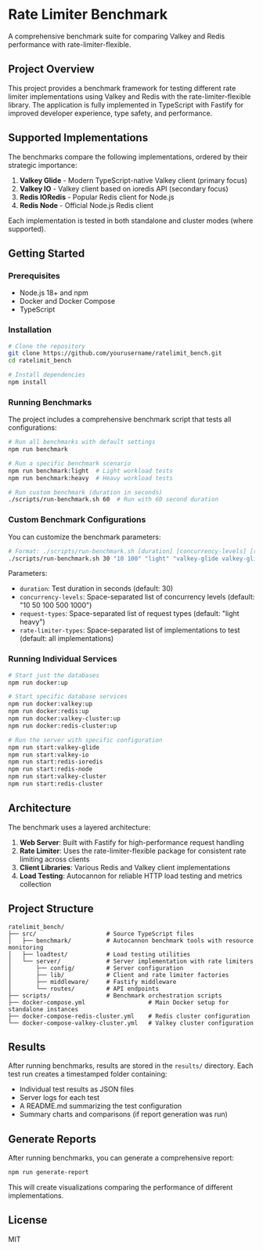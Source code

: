 # Rate Limiter Benchmark

A comprehensive benchmark suite for comparing Valkey and Redis performance with rate-limiter-flexible.

## Project Overview

This project provides a benchmark framework for testing different rate limiter implementations using Valkey and Redis with the rate-limiter-flexible library. The application is fully implemented in TypeScript with Fastify for improved developer experience, type safety, and performance.

## Supported Implementations

The benchmarks compare the following implementations, ordered by their strategic importance:

1. **Valkey Glide** - Modern TypeScript-native Valkey client (primary focus)
2. **Valkey IO** - Valkey client based on ioredis API (secondary focus)
3. **Redis IORedis** - Popular Redis client for Node.js
4. **Redis Node** - Official Node.js Redis client

Each implementation is tested in both standalone and cluster modes (where supported).

## Getting Started

### Prerequisites

- Node.js 18+ and npm
- Docker and Docker Compose
- TypeScript

### Installation

```bash
# Clone the repository
git clone https://github.com/yourusername/ratelimit_bench.git
cd ratelimit_bench

# Install dependencies
npm install
```

### Running Benchmarks

The project includes a comprehensive benchmark script that tests all configurations:

```bash
# Run all benchmarks with default settings
npm run benchmark

# Run a specific benchmark scenario
npm run benchmark:light  # Light workload tests
npm run benchmark:heavy  # Heavy workload tests

# Run custom benchmark (duration in seconds)
./scripts/run-benchmark.sh 60  # Run with 60 second duration
```

### Custom Benchmark Configurations

You can customize the benchmark parameters:

```bash
# Format: ./scripts/run-benchmark.sh [duration] [concurrency-levels] [request-types] [rate-limiter-types]
./scripts/run-benchmark.sh 30 "10 100" "light" "valkey-glide valkey-glide:cluster"
```

Parameters:

- `duration`: Test duration in seconds (default: 30)
- `concurrency-levels`: Space-separated list of concurrency levels (default: "10 50 100 500 1000")
- `request-types`: Space-separated list of request types (default: "light heavy")
- `rate-limiter-types`: Space-separated list of implementations to test (default: all implementations)

### Running Individual Services

```bash
# Start just the databases
npm run docker:up

# Start specific database services
npm run docker:valkey:up
npm run docker:redis:up
npm run docker:valkey-cluster:up
npm run docker:redis-cluster:up

# Run the server with specific configuration
npm run start:valkey-glide
npm run start:valkey-io
npm run start:redis-ioredis
npm run start:redis-node
npm run start:valkey-cluster
npm run start:redis-cluster
```

## Architecture

The benchmark uses a layered architecture:

1. **Web Server**: Built with Fastify for high-performance request handling
2. **Rate Limiter**: Uses the rate-limiter-flexible package for consistent rate limiting across clients
3. **Client Libraries**: Various Redis and Valkey client implementations
4. **Load Testing**: Autocannon for reliable HTTP load testing and metrics collection

## Project Structure

```
ratelimit_bench/
├── src/                    # Source TypeScript files
│   ├── benchmark/          # Autocannon benchmark tools with resource monitoring
│   ├── loadtest/           # Load testing utilities
│   └── server/             # Server implementation with rate limiters
│       ├── config/         # Server configuration
│       ├── lib/            # Client and rate limiter factories
│       ├── middleware/     # Fastify middleware
│       └── routes/         # API endpoints
├── scripts/                # Benchmark orchestration scripts
├── docker-compose.yml                  # Main Docker setup for standalone instances
├── docker-compose-redis-cluster.yml    # Redis cluster configuration
└── docker-compose-valkey-cluster.yml   # Valkey cluster configuration
```

## Results

After running benchmarks, results are stored in the `results/` directory. Each test run creates a timestamped folder containing:

- Individual test results as JSON files
- Server logs for each test
- A README.md summarizing the test configuration
- Summary charts and comparisons (if report generation was run)

## Generate Reports

After running benchmarks, you can generate a comprehensive report:

```bash
npm run generate-report
```

This will create visualizations comparing the performance of different implementations.

## License

MIT
